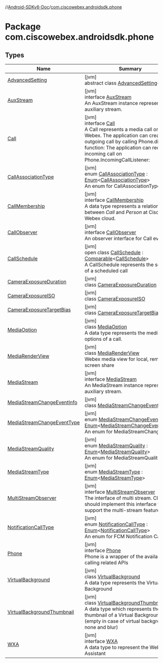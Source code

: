 //[Android-SDKv6-Doc](../../index.md)/[com.ciscowebex.androidsdk.phone](index.md)

# Package com.ciscowebex.androidsdk.phone

## Types

| Name | Summary |
|---|---|
| [AdvancedSetting](-advanced-setting/index.md) | [jvm]<br>abstract class [AdvancedSetting](-advanced-setting/index.md)&lt;[T](-advanced-setting/index.md)&gt; |
| [AuxStream](-aux-stream/index.md) | [jvm]<br>interface [AuxStream](-aux-stream/index.md)<br>An AuxStream instance represents an auxiliary stream. |
| [Call](-call/index.md) | [jvm]<br>interface [Call](-call/index.md)<br>A Call represents a media call on Cisco Webex. The application can create an outgoing call by calling Phone.dial function: The application can receive an incoming call on Phone.IncomingCallListener: |
| [CallAssociationType](-call-association-type/index.md) | [jvm]<br>enum [CallAssociationType](-call-association-type/index.md) : [Enum](https://kotlinlang.org/api/latest/jvm/stdlib/kotlin/-enum/index.html)&lt;[CallAssociationType](-call-association-type/index.md)&gt; <br>An enum for CallAssociationType |
| [CallMembership](-call-membership/index.md) | [jvm]<br>interface [CallMembership](-call-membership/index.md)<br>A data type represents a relationship between *Call* and *Person* at Cisco Webex cloud. |
| [CallObserver](-call-observer/index.md) | [jvm]<br>interface [CallObserver](-call-observer/index.md)<br>An observer interface for Call event |
| [CallSchedule](-call-schedule/index.md) | [jvm]<br>open class [CallSchedule](-call-schedule/index.md) : [Comparable](https://kotlinlang.org/api/latest/jvm/stdlib/kotlin/-comparable/index.html)&lt;[CallSchedule](-call-schedule/index.md)&gt; <br>A CallSchedule represents the schedule of a scheduled call |
| [CameraExposureDuration](-camera-exposure-duration/index.md) | [jvm]<br>class [CameraExposureDuration](-camera-exposure-duration/index.md) |
| [CameraExposureISO](-camera-exposure-i-s-o/index.md) | [jvm]<br>class [CameraExposureISO](-camera-exposure-i-s-o/index.md) |
| [CameraExposureTargetBias](-camera-exposure-target-bias/index.md) | [jvm]<br>class [CameraExposureTargetBias](-camera-exposure-target-bias/index.md) |
| [MediaOption](-media-option/index.md) | [jvm]<br>class [MediaOption](-media-option/index.md)<br>A data type represents the media options of a call. |
| [MediaRenderView](-media-render-view/index.md) | [jvm]<br>class [MediaRenderView](-media-render-view/index.md)<br>Webex media view for local, remote and screen share |
| [MediaStream](-media-stream/index.md) | [jvm]<br>interface [MediaStream](-media-stream/index.md)<br>An MediaStream instance represents an auxiliary stream. |
| [MediaStreamChangeEventInfo](-media-stream-change-event-info/index.md) | [jvm]<br>class [MediaStreamChangeEventInfo](-media-stream-change-event-info/index.md) |
| [MediaStreamChangeEventType](-media-stream-change-event-type/index.md) | [jvm]<br>enum [MediaStreamChangeEventType](-media-stream-change-event-type/index.md) : [Enum](https://kotlinlang.org/api/latest/jvm/stdlib/kotlin/-enum/index.html)&lt;[MediaStreamChangeEventType](-media-stream-change-event-type/index.md)&gt; <br>An enum for MediaStreamChangeEvent |
| [MediaStreamQuality](-media-stream-quality/index.md) | [jvm]<br>enum [MediaStreamQuality](-media-stream-quality/index.md) : [Enum](https://kotlinlang.org/api/latest/jvm/stdlib/kotlin/-enum/index.html)&lt;[MediaStreamQuality](-media-stream-quality/index.md)&gt; <br>An enum for MediaStreamQuality |
| [MediaStreamType](-media-stream-type/index.md) | [jvm]<br>enum [MediaStreamType](-media-stream-type/index.md) : [Enum](https://kotlinlang.org/api/latest/jvm/stdlib/kotlin/-enum/index.html)&lt;[MediaStreamType](-media-stream-type/index.md)&gt; |
| [MultiStreamObserver](-multi-stream-observer/index.md) | [jvm]<br>interface [MultiStreamObserver](-multi-stream-observer/index.md)<br>The interface of multi stream. Client should implement this interface to support the multi-stream feature. |
| [NotificationCallType](-notification-call-type/index.md) | [jvm]<br>enum [NotificationCallType](-notification-call-type/index.md) : [Enum](https://kotlinlang.org/api/latest/jvm/stdlib/kotlin/-enum/index.html)&lt;[NotificationCallType](-notification-call-type/index.md)&gt; <br>An enum for FCM Notification Call type |
| [Phone](-phone/index.md) | [jvm]<br>interface [Phone](-phone/index.md)<br>Phone is a wrapper of the available calling related APIs |
| [VirtualBackground](-virtual-background/index.md) | [jvm]<br>class [VirtualBackground](-virtual-background/index.md)<br>A data type represents the Virtual Background |
| [VirtualBackgroundThumbnail](-virtual-background-thumbnail/index.md) | [jvm]<br>class [VirtualBackgroundThumbnail](-virtual-background-thumbnail/index.md)<br>A data type which represents the thumbnail of a Virtual Background (empty in  case of virtual background none and blur) |
| [WXA](-w-x-a/index.md) | [jvm]<br>interface [WXA](-w-x-a/index.md)<br>A data type to represent the WebEx Assistant |
